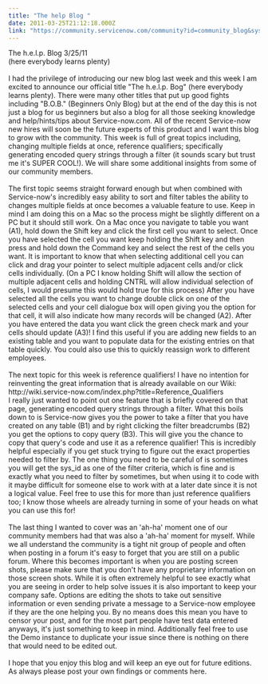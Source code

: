 ```yaml
---
title: "The help Blog "
date: 2011-03-25T21:12:18.000Z
link: "https://community.servicenow.com/community?id=community_blog&sys_id=1a5ce6a1dbd0dbc01dcaf3231f96198a"
---
```

<p>The h.e.l.p. Blog 3/25/11<br />(here everybody learns plenty)<br /> <br />I had the privilege of introducing our new blog last week and this week I am excited to announce our official title "The h.e.l.p. Bog" (here everybody learns plenty). There were many other titles that put up good fights including "B.O.B." (Beginners Only Blog) but at the end of the day this is not just a blog for us beginners but also a blog for all those seeking knowledge and help/hints/tips about Service-now.com. All of the recent Service-now new hires will soon be the future experts of this product and I want this blog to grow with the community. This week is full of great topics including, changing multiple fields at once, reference qualifiers; specifically generating encoded query strings through a filter (it sounds scary but trust me it's SUPER COOL!). We will share some additional insights from some of our community members.<br /> <br />The first topic seems straight forward enough but when combined with Service-now's incredibly easy ability to sort and filter tables the ability to changes multiple fields at once becomes a valuable feature to use. Keep in mind I am doing this on a Mac so the process might be slightly different on a PC but it should still work. On a Mac once you navigate to table you want (A1), hold down the Shift key and click the first cell you want to select. Once you have selected the cell you want keep holding the Shift key and then press and hold down the Command key and select the rest of the cells you want. It is important to know that when selecting additional cell you can click and drag your pointer to select multiple adjacent cells and/or click cells individually. (On a PC I know holding Shift will allow the section of multiple adjacent cells and holding CNTRL will allow individual selection of cells, I would presume this would hold true for this process) After you have selected all the cells you want to change double click on one of the selected cells and your cell dialogue box will open giving you the option for that cell, it will also indicate how many records will be changed (A2). After you have entered the data you want click the green check mark and your cells should update (A3)! I find this useful if you are adding new fields to an existing table and you want to populate data for the existing entries on that table quickly. You could also use this to quickly reassign work to different employees.<br /> <br />The next topic for this week is reference qualifiers! I have no intention for reinventing the great information that is already available on our Wiki: http://wiki.service-now.com/index.php?title=Reference_Qualifiers<br />I really just wanted to point out one feature that is briefly covered on that page, generating encoded query strings through a filter. What this boils down to is Service-now gives you the power to take a filter that you have created on any table (B1) and by right clicking the filter breadcrumbs (B2) you get the options to copy query (B3). This will give you the chance to copy that query's code and use it as a reference qualifier! This is incredibly helpful especially if you get stuck trying to figure out the exact properties needed to filter by. The one thing you need to be careful of is sometimes you will get the sys_id as one of the filter criteria, which is fine and is exactly what you need to filter by sometimes, but when using it to code with it maybe difficult for someone else to work with at a later date since it is not a logical value. Feel free to use this for more than just reference qualifiers too; I know those wheels are already turning in some of your heads on what you can use this for!<br /> <br />The last thing I wanted to cover was an 'ah-ha' moment one of our community members had that was also a 'ah-ha' moment for myself. While we all understand the community is a tight nit group of people and often when posting in a forum it's easy to forget that you are still on a public forum. Where this becomes important is when you are posting screen shots, please make sure that you don't have any proprietary information on those screen shots. While it is often extremely helpful to see exactly what you are seeing in order to help solve issues it is also important to keep your company safe. Options are editing the shots to take out sensitive information or even sending private a message to a Service-now employee if they are the one helping you. By no means does this mean you have to censor your post, and for the most part people have test data entered anyways, it's just something to keep in mind. Additionally feel free to use the Demo instance to duplicate your issue since there is nothing on there that would need to be edited out.<br /><br />I hope that you enjoy this blog and will keep an eye out for future editions. As always please post your own findings or comments here.</p>